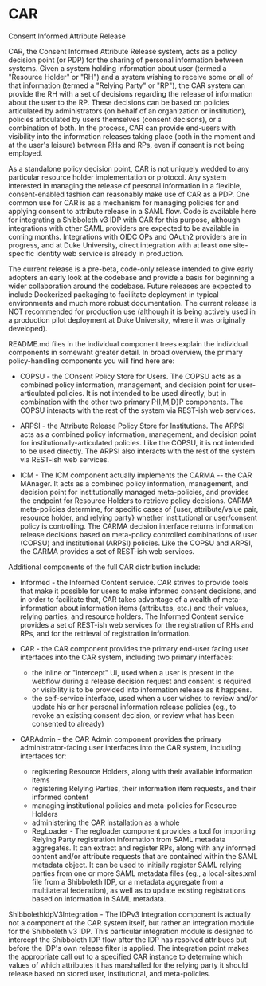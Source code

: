# CAR
Consent Informed Attribute Release

CAR, the Consent Informed Attribute Release system, acts as a policy decision point (or PDP) for the sharing of personal information between systems. Given a system holding information about user (termed a "Resource Holder" or "RH") and a system wishing to receive some or all of that information (termed a "Relying Party" or "RP"), the CAR system can provide the RH with a set of decisions regarding the release of information about the user to the RP. These decisions can be based on policies articulated by administrators (on behalf of an organization or institution), policies articulated by users themselves (consent decisons), or a combination of both. In the process, CAR can provide end-users with visibility into the information releases taking place (both in the moment and at the user's leisure) between RHs and RPs, even if consent is not being employed.

As a standalone policy decision point, CAR is not uniquely wedded to any particular resource holder implementation or protocol.
Any system interested in managing the release of personal information in a flexible, consent-enabled fashion can reasonably make use of CAR as a PDP. One common use for CAR is as a mechanism for managing policies for and applying consent to attribute release in a SAML flow. Code is available here for integrating a Shibboleth v3 IDP with CAR for this purpose, although integrations with other SAML providers are expected to be available in coming months. Integrations with OIDC OPs and OAuth2 providers are in progress, and at Duke University, direct integration with at least one site-specific identity web service is already in production.

The current release is a pre-beta, code-only release intended to give early adopters an early look at the codebase and provide a basis for beginning a wider collaboration around the codebase. Future releases are expected to include Dockerized packaging to facilitate deployment in typical environments and much more robust documentation. The current release is NOT recommended for production use (although it is being actively used in a production pilot deployment at Duke University, where it was originally developed).

README.md files in the individual component trees explain the individual components in somewaht greater detail. In broad overview, the primary policy-handling components you will find here are:

* COPSU - the COnsent Policy Store for Users. The COPSU acts as a combined policy information, management, and decision point for user-articulated policies. It is not intended to be used directly, but in combination with the other two primary P{I,M,D}P components. The COPSU interacts with the rest of the system via REST-ish web services.

* ARPSI - the Attribute Release Policy Store for Institutions. The ARPSI acts as a combined policy information, management, and decision point for institutionally-articulated policies. Like the COPSU, it is not intended to be used directly. The ARPSI also interacts with the rest of the system via REST-ish web services.

* ICM - The ICM component actually implements the CARMA -- the CAR MAnager. It acts as a combined policy information, management, and decision point for institutionally managed meta-policies, and provides the endpoint for Resource Holders to retrieve policy decisions. CARMA meta-policies determine, for specific cases of {user, attribute/value pair, resource holder, and relying party} whether institutional or user/consent policy is controlling. The CARMA decision interface returns information release decisions based on meta-policy controlled combinations of user (COPSU) and institutional (ARPSI) policies. Like the COPSU and ARPSI, the CARMA provides a set of REST-ish web services.

Additional components of the full CAR distribution include:

* Informed - the Informed Content service. CAR strives to provide tools that make it possible for users to make informed consent decisions, and in order to facilitate that, CAR takes advantage of a wealth of meta-information about information items (attributes, etc.) and their values, relying parties, and resource holders. The Informed Content service provides a set of REST-ish web services for the registration of RHs and RPs, and for the retrieval of registration information.

* CAR - the CAR component provides the primary end-user facing user interfaces into the CAR system, including two primary interfaces:

  * the inline or "intercept" UI, used when a user is present in the webflow during a release decision request and consent is required or visibility is to be provided into information release as it happens.
  * the self-service interface, used when a user wishes to review and/or update his or her personal information release policies (eg., to revoke an existing consent decision, or review what has been consented to already)

* CARAdmin - the CAR Admin component provides the primary administrator-facing user interfaces into the CAR system, including interfaces for:

  * registering Resource Holders, along with their available information items
  * registering Relying Parties, their information item requests, and their informed content
  * managing institutional policies and meta-policies for Resource Holders
  * administering the CAR installation as a whole
  * RegLoader - The regloader component provides a tool for importing Relying Party registration information from SAML metadata aggregates. It can extract and register RPs, along with any informed content and/or attribute requests that are contained within the SAML metadata object. It can be used to initially register SAML relying parties from one or more SAML metadata files (eg., a local-sites.xml file from a Shibboleth IDP, or a metadata aggregate from a multilateral federation), as well as to update existing registrations based on information in SAML metadata.

ShibbolethIdpV3Integration - The IDPv3 Integration component is actually not a component of the CAR system itself, but rather an integration module for the Shibboleth v3 IDP. This particular integration module is designed to intercept the Shibboleth IDP flow after the IDP has resolved attribues but before the IDP's own release filter is applied. The integration point makes the appropriate call out to a specified CAR instance to determine which values of which attributes it has marshalled for the relying party it should release based on stored user, institutional, and meta-policies.